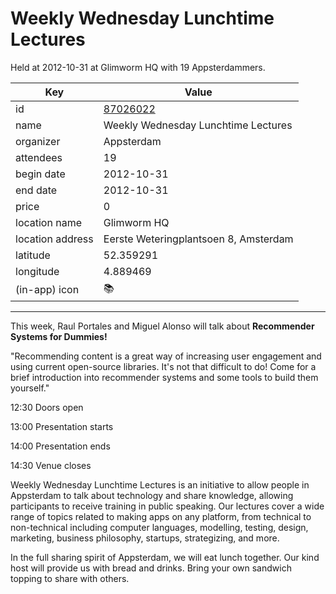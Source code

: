 # Weekly Wednesday Lunchtime Lectures
Held at 2012-10-31 at Glimworm HQ with 19 Appsterdammers.
        
|Key|Value
|---|---|
|id|[87026022](https://www.meetup.com/appsterdam/events/87026022/)|
|name|Weekly Wednesday Lunchtime Lectures|
|organizer|Appsterdam|
|attendees|19|
|begin date|2012-10-31|
|end date|2012-10-31|
|price|0|
|location name|Glimworm HQ|
|location address|Eerste Weteringplantsoen 8, Amsterdam|
|latitude|52.359291|
|longitude|4.889469|
|(in-app) icon|📚|

---

This week, Raul Portales and Miguel Alonso will talk about **Recommender Systems for Dummies!**

"Recommending content is a great way of increasing user engagement and using current open-source libraries. It's not that difficult to do! Come for a brief introduction into recommender systems and some tools to build them yourself."

12:30 Doors open

13:00 Presentation starts

14:00 Presentation ends

14:30 Venue closes

Weekly Wednesday Lunchtime Lectures is an initiative to allow people in Appsterdam to talk about technology and share knowledge, allowing participants to receive training in public speaking. Our lectures cover a wide range of topics related to making apps on any platform, from technical to non-technical including computer languages, modelling, testing, design, marketing, business philosophy, startups, strategizing, and more.

In the full sharing spirit of Appsterdam, we will eat lunch together. Our kind host will provide us with bread and drinks. Bring your own sandwich topping to share with others.


